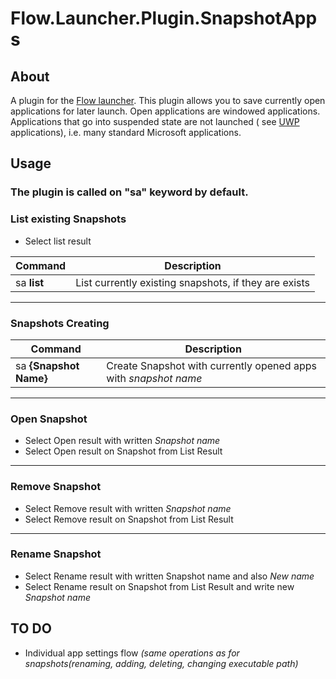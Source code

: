 Flow.Launcher.Plugin.SnapshotApps
==================

## About

A plugin for the [Flow launcher](https://github.com/Flow-Launcher/Flow.Launcher).
This plugin allows you to save currently open applications for later launch. Open applications are windowed
applications. Applications that go into suspended state are not launched (
see [UWP](https://learn.microsoft.com/en-us/windows/uwp/get-started/universal-application-platform-guide) applications),
i.e. many standard Microsoft applications.

## Usage

### The plugin is called on "sa" keyword by default.

### List existing Snapshots

* Select list result

| Command     | Description                                           |
|-------------|-------------------------------------------------------|
| sa **list** | List currently existing snapshots, if they are exists |

----------------------

### Snapshots Creating

| Command                | Description                                                     |
|------------------------|-----------------------------------------------------------------|
| sa **{Snapshot Name}** | Create Snapshot with currently opened apps with _snapshot name_ |

----------------------

### Open Snapshot

* Select Open result with written _Snapshot name_
* Select Open result on Snapshot from List Result

----------------------

### Remove Snapshot

* Select Remove result with written _Snapshot name_
* Select Remove result on Snapshot from List Result

----------------------

### Rename Snapshot

* Select Rename result with written Snapshot name and also _New name_
* Select Rename result on Snapshot from List Result and write new _Snapshot name_

## TO DO

* Individual app settings flow _(same operations as for snapshots(renaming, adding, deleting, changing executable path)_

